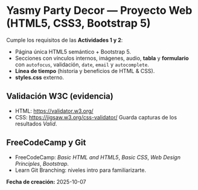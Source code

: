 # Yasmy Party Decor — Proyecto Web (HTML5, CSS3, Bootstrap 5)

Cumple los requisitos de las **Actividades 1 y 2**:
- Página única HTML5 semántico + Bootstrap 5.
- Secciones con vínculos internos, imágenes, audio, **tabla** y **formulario** con `autofocus`, validación, `date`, `email` y `autocomplete`.
- **Línea de tiempo** (historia y beneficios de HTML & CSS).
- **styles.css** externo.

## Validación W3C (evidencia)
- HTML: <https://validator.w3.org/>
- CSS: <https://jigsaw.w3.org/css-validator/>
Guarda capturas de los resultados *Valid*.

## FreeCodeCamp y Git
- FreeCodeCamp: *Basic HTML and HTML5*, *Basic CSS*, *Web Design Principles*, *Bootstrap*.
- Learn Git Branching: niveles intro para familiarizarte.

**Fecha de creación:** 2025-10-07
